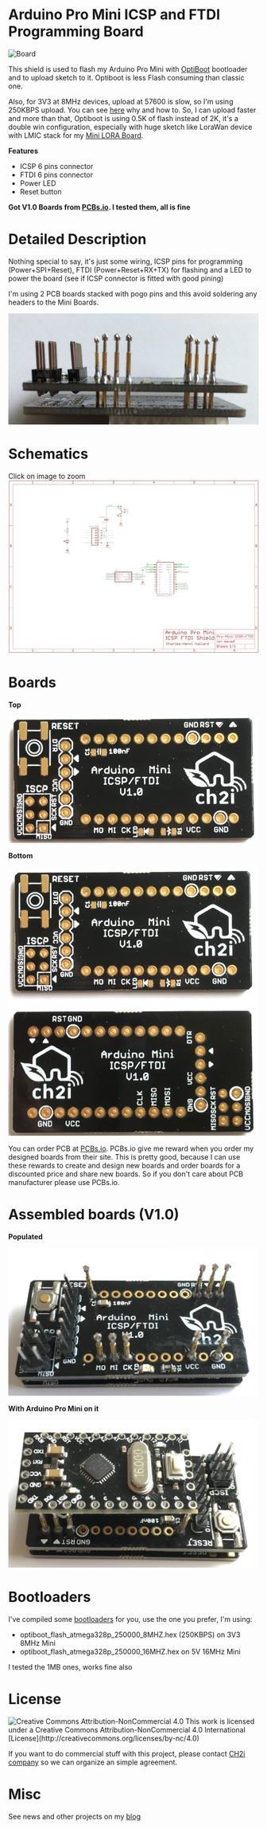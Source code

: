 Arduino Pro Mini ICSP and FTDI Programming Board
================================================

![Board](https://raw.githubusercontent.com/hallard/Pro-Mini-ICSP-FTDI/master/pictures/Pro-Mini-ICSP-FTDI-assembled.png)  

This shield is used to flash my Arduino Pro Mini with [OptiBoot](https://github.com/Optiboot/optiboot) bootloader and to upload sketch to it. Optiboot is less Flash consuming than classic one.

Also, for 3V3 at 8MHz devices, upload at 57600 is slow, so I'm using 250KBPS upload. You can see [here](https://hallard.me/ulpnode-bootloader-1/) why and how to. 
So, I can upload faster and more than that, Optiboot is using 0.5K of flash instead of 2K, it's a double win configuration, especially with huge sketch like LoraWan device with LMIC stack for my [Mini LORA Board](https://www.thethingsnetwork.org/forum/t/8059/).

**Features**   

- ICSP 6 pins connector
- FTDI 6 pins connector
- Power LED
- Reset button

**Got V1.0 Boards from [PCBs.io](https://PCBs.io). I tested them, all is fine**

Detailed Description
====================

Nothing special to say, it's just some wiring, ICSP pins for programming (Power+SPI+Reset), FTDI (Power+Reset+RX+TX) for flashing and a LED to power the board (see if ICSP connector is fitted with good pining)

I'm using 2 PCB boards stacked with pogo pins and this avoid soldering any headers to the Mini Boards. 

<img src="https://raw.githubusercontent.com/hallard/Pro-Mini-ICSP-FTDI/master/pictures/Pro-Mini-ICSP-FTDI-stacked.jpg" alt="Bottom">

Schematics
==========

Click on image to zoom   
![schematic](https://raw.githubusercontent.com/hallard/Pro-Mini-ICSP-FTDI/master/pictures/Pro-Mini-ICSP-FTDI-sch.png)  


Boards
====== 

**Top**

<img src="https://raw.githubusercontent.com/hallard/Pro-Mini-ICSP-FTDI/master/pictures/Pro-Mini-ICSP-FTDI-top.jpg" alt="Top">

**Bottom**

<img src="https://raw.githubusercontent.com/hallard/Pro-Mini-ICSP-FTDI/master/pictures/Pro-Mini-ICSP-FTDI-bot.jpg" alt="Bottom">


You can order PCB at [PCBs.io](https://PCBs.io/share/rm2v2). PCBs.io give me reward when you order my designed boards from their site. This is pretty good, because I can use these rewards to create and design new boards and order boards for a discounted price and share new boards. So if you don't care about PCB manufacturer please use PCBs.io.

Assembled boards (V1.0)
=======================

**Populated**

<img src="https://raw.githubusercontent.com/hallard/Pro-Mini-ICSP-FTDI/master/pictures/Pro-Mini-ICSP-FTDI-assembled.jpg" alt="Bottom">

**With Arduino Pro Mini on it**

<img src="https://raw.githubusercontent.com/hallard/Pro-Mini-ICSP-FTDI/master/pictures/Pro-Mini-ICSP-FTDI-with-mini.jpg" alt="Bottom">


Bootloaders
===========

I've compiled some [bootloaders](https://github.com/hallard/Pro-Mini-ICSP-FTDI/tree/master/bootloaders) for you, use the one you prefer, I'm using:

- optiboot_flash_atmega328p_250000_8MHZ.hex (250KBPS) on 3V3 8MHz Mini
- optiboot_flash_atmega328p_250000_16MHZ.hex on 5V 16MHz Mini

I tested the 1MB ones, works fine also

License
=======

<img src="https://i.creativecommons.org/l/by-nc/4.0/88x31.png" alt="Creative Commons Attribution-NonCommercial 4.0">
This work is licensed under a Creative Commons Attribution-NonCommercial 4.0 International [License](http://creativecommons.org/licenses/by-nc/4.0)

If you want to do commercial stuff with this project, please contact [CH2i company](https://ch2i.eu) so we can organize an simple agreement.

Misc
====
See news and other projects on my [blog](https://hallard.me)
 
